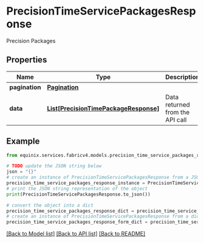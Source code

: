# PrecisionTimeServicePackagesResponse

Precision Packages

## Properties

Name | Type | Description | Notes
------------ | ------------- | ------------- | -------------
**pagination** | [**Pagination**](Pagination.md) |  | [optional] 
**data** | [**List[PrecisionTimePackageResponse]**](PrecisionTimePackageResponse.md) | Data returned from the API call | [optional] 

## Example

```python
from equinix.services.fabricv4.models.precision_time_service_packages_response import PrecisionTimeServicePackagesResponse

# TODO update the JSON string below
json = "{}"
# create an instance of PrecisionTimeServicePackagesResponse from a JSON string
precision_time_service_packages_response_instance = PrecisionTimeServicePackagesResponse.from_json(json)
# print the JSON string representation of the object
print(PrecisionTimeServicePackagesResponse.to_json())

# convert the object into a dict
precision_time_service_packages_response_dict = precision_time_service_packages_response_instance.to_dict()
# create an instance of PrecisionTimeServicePackagesResponse from a dict
precision_time_service_packages_response_form_dict = precision_time_service_packages_response.from_dict(precision_time_service_packages_response_dict)
```
[[Back to Model list]](../README.md#documentation-for-models) [[Back to API list]](../README.md#documentation-for-api-endpoints) [[Back to README]](../README.md)


